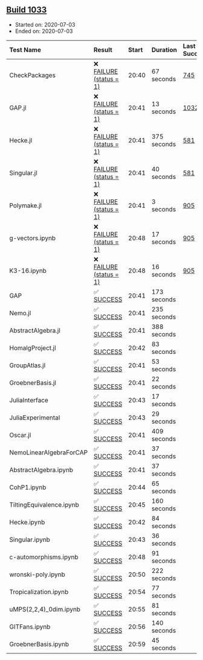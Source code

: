 ## [Build 1033](https://oscarci.mathematik.uni-kl.de/job/oscar-julia-1.4/1033/)

* Started on: 2020-07-03
* Ended on: 2020-07-03

| Test Name    | Result | Start | Duration | Last Success | First Failure |
|:-------------|:-------|:------|:---------|:-------------|:--------------|
| CheckPackages | ❌ [FAILURE (status = 1)](https://oscarci.mathematik.uni-kl.de/job/oscar-julia-1.4/1033/artifact/logs/build-1033/CheckPackages.log) | 20:40 | 67 seconds | [745](https://oscarci.mathematik.uni-kl.de/job/oscar-julia-1.4/745/) | [746](https://oscarci.mathematik.uni-kl.de/job/oscar-julia-1.4/746/) |
| GAP.jl | ❌ [FAILURE (status = 1)](https://oscarci.mathematik.uni-kl.de/job/oscar-julia-1.4/1033/artifact/logs/build-1033/GAP.jl.log) | 20:41 | 13 seconds | [1032](https://oscarci.mathematik.uni-kl.de/job/oscar-julia-1.4/1032/) | [1033](https://oscarci.mathematik.uni-kl.de/job/oscar-julia-1.4/1033/) |
| Hecke.jl | ❌ [FAILURE (status = 1)](https://oscarci.mathematik.uni-kl.de/job/oscar-julia-1.4/1033/artifact/logs/build-1033/Hecke.jl.log) | 20:41 | 375 seconds | [581](https://oscarci.mathematik.uni-kl.de/job/oscar-julia-1.4/581/) | [582](https://oscarci.mathematik.uni-kl.de/job/oscar-julia-1.4/582/) |
| Singular.jl | ❌ [FAILURE (status = 1)](https://oscarci.mathematik.uni-kl.de/job/oscar-julia-1.4/1033/artifact/logs/build-1033/Singular.jl.log) | 20:41 | 40 seconds | [581](https://oscarci.mathematik.uni-kl.de/job/oscar-julia-1.4/581/) | [582](https://oscarci.mathematik.uni-kl.de/job/oscar-julia-1.4/582/) |
| Polymake.jl | ❌ [FAILURE (status = 1)](https://oscarci.mathematik.uni-kl.de/job/oscar-julia-1.4/1033/artifact/logs/build-1033/Polymake.jl.log) | 20:41 | 3 seconds | [905](https://oscarci.mathematik.uni-kl.de/job/oscar-julia-1.4/905/) | [907](https://oscarci.mathematik.uni-kl.de/job/oscar-julia-1.4/907/) |
| g-vectors.ipynb | ❌ [FAILURE (status = 1)](https://oscarci.mathematik.uni-kl.de/job/oscar-julia-1.4/1033/artifact/logs/build-1033/g-vectors.ipynb.log) | 20:48 | 17 seconds | [905](https://oscarci.mathematik.uni-kl.de/job/oscar-julia-1.4/905/) | [907](https://oscarci.mathematik.uni-kl.de/job/oscar-julia-1.4/907/) |
| K3-16.ipynb | ❌ [FAILURE (status = 1)](https://oscarci.mathematik.uni-kl.de/job/oscar-julia-1.4/1033/artifact/logs/build-1033/K3-16.ipynb.log) | 20:48 | 16 seconds | [905](https://oscarci.mathematik.uni-kl.de/job/oscar-julia-1.4/905/) | [907](https://oscarci.mathematik.uni-kl.de/job/oscar-julia-1.4/907/) |
| GAP | ✅ [SUCCESS](https://oscarci.mathematik.uni-kl.de/job/oscar-julia-1.4/1033/artifact/logs/build-1033/GAP.log) | 20:41 | 173 seconds |  |  |
| Nemo.jl | ✅ [SUCCESS](https://oscarci.mathematik.uni-kl.de/job/oscar-julia-1.4/1033/artifact/logs/build-1033/Nemo.jl.log) | 20:41 | 235 seconds |  |  |
| AbstractAlgebra.jl | ✅ [SUCCESS](https://oscarci.mathematik.uni-kl.de/job/oscar-julia-1.4/1033/artifact/logs/build-1033/AbstractAlgebra.jl.log) | 20:41 | 388 seconds |  |  |
| HomalgProject.jl | ✅ [SUCCESS](https://oscarci.mathematik.uni-kl.de/job/oscar-julia-1.4/1033/artifact/logs/build-1033/HomalgProject.jl.log) | 20:42 | 83 seconds |  |  |
| GroupAtlas.jl | ✅ [SUCCESS](https://oscarci.mathematik.uni-kl.de/job/oscar-julia-1.4/1033/artifact/logs/build-1033/GroupAtlas.jl.log) | 20:41 | 53 seconds |  |  |
| GroebnerBasis.jl | ✅ [SUCCESS](https://oscarci.mathematik.uni-kl.de/job/oscar-julia-1.4/1033/artifact/logs/build-1033/GroebnerBasis.jl.log) | 20:41 | 22 seconds |  |  |
| JuliaInterface | ✅ [SUCCESS](https://oscarci.mathematik.uni-kl.de/job/oscar-julia-1.4/1033/artifact/logs/build-1033/JuliaInterface.log) | 20:43 | 17 seconds |  |  |
| JuliaExperimental | ✅ [SUCCESS](https://oscarci.mathematik.uni-kl.de/job/oscar-julia-1.4/1033/artifact/logs/build-1033/JuliaExperimental.log) | 20:43 | 29 seconds |  |  |
| Oscar.jl | ✅ [SUCCESS](https://oscarci.mathematik.uni-kl.de/job/oscar-julia-1.4/1033/artifact/logs/build-1033/Oscar.jl.log) | 20:41 | 409 seconds |  |  |
| NemoLinearAlgebraForCAP | ✅ [SUCCESS](https://oscarci.mathematik.uni-kl.de/job/oscar-julia-1.4/1033/artifact/logs/build-1033/NemoLinearAlgebraForCAP.log) | 20:41 | 37 seconds |  |  |
| AbstractAlgebra.ipynb | ✅ [SUCCESS](https://oscarci.mathematik.uni-kl.de/job/oscar-julia-1.4/1033/artifact/logs/build-1033/AbstractAlgebra.ipynb.log) | 20:41 | 37 seconds |  |  |
| CohP1.ipynb | ✅ [SUCCESS](https://oscarci.mathematik.uni-kl.de/job/oscar-julia-1.4/1033/artifact/logs/build-1033/CohP1.ipynb.log) | 20:44 | 65 seconds |  |  |
| TiltingEquivalence.ipynb | ✅ [SUCCESS](https://oscarci.mathematik.uni-kl.de/job/oscar-julia-1.4/1033/artifact/logs/build-1033/TiltingEquivalence.ipynb.log) | 20:45 | 160 seconds |  |  |
| Hecke.ipynb | ✅ [SUCCESS](https://oscarci.mathematik.uni-kl.de/job/oscar-julia-1.4/1033/artifact/logs/build-1033/Hecke.ipynb.log) | 20:42 | 84 seconds |  |  |
| Singular.ipynb | ✅ [SUCCESS](https://oscarci.mathematik.uni-kl.de/job/oscar-julia-1.4/1033/artifact/logs/build-1033/Singular.ipynb.log) | 20:43 | 36 seconds |  |  |
| c-automorphisms.ipynb | ✅ [SUCCESS](https://oscarci.mathematik.uni-kl.de/job/oscar-julia-1.4/1033/artifact/logs/build-1033/c-automorphisms.ipynb.log) | 20:48 | 91 seconds |  |  |
| wronski-poly.ipynb | ✅ [SUCCESS](https://oscarci.mathematik.uni-kl.de/job/oscar-julia-1.4/1033/artifact/logs/build-1033/wronski-poly.ipynb.log) | 20:50 | 222 seconds |  |  |
| Tropicalization.ipynb | ✅ [SUCCESS](https://oscarci.mathematik.uni-kl.de/job/oscar-julia-1.4/1033/artifact/logs/build-1033/Tropicalization.ipynb.log) | 20:54 | 77 seconds |  |  |
| uMPS(2,2,4)_0dim.ipynb | ✅ [SUCCESS](https://oscarci.mathematik.uni-kl.de/job/oscar-julia-1.4/1033/artifact/logs/build-1033/uMPS-2-2-4-_0dim.ipynb.log) | 20:55 | 81 seconds |  |  |
| GITFans.ipynb | ✅ [SUCCESS](https://oscarci.mathematik.uni-kl.de/job/oscar-julia-1.4/1033/artifact/logs/build-1033/GITFans.ipynb.log) | 20:56 | 140 seconds |  |  |
| GroebnerBasis.ipynb | ✅ [SUCCESS](https://oscarci.mathematik.uni-kl.de/job/oscar-julia-1.4/1033/artifact/logs/build-1033/GroebnerBasis.ipynb.log) | 20:59 | 45 seconds |  |  |
